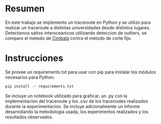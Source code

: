 # Resumen

En este trabajo se implemento un traceroute en Python y se utilizo para realizar un traceroute a distintas universidades desde distintos lugares. Detectamos saltos interoceanicos utilizando deteccion de outliers, se comparo el metodo de [Cimbala](https://www.me.psu.edu/cimbala/me345/Lectures/Outliers.pdf) contra el metodo de corte fijo.

# Instrucciones

Se provee un requirements.txt para usar con pip para instalar los módulos necesarios para Python.
```bash
pip install -r requirements.txt
```

Se incluye un notebook utilizado para graficar, un .py con la implementacion del traceroute y los .csv de los traceroutes realizados durante la experimentacion. Se incluye adicionalmente un informe desarrollando la metodologia usada, los experimentos realizados y los resultados observados.